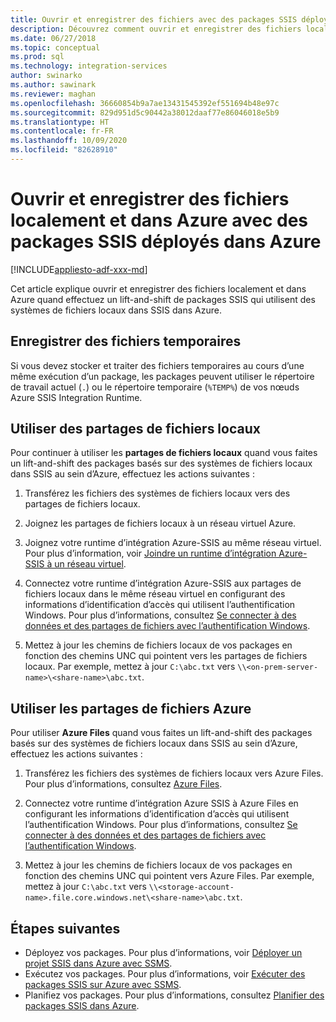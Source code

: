 ```yaml
---
title: Ouvrir et enregistrer des fichiers avec des packages SSIS déployés dans Azure
description: Découvrez comment ouvrir et enregistrer des fichiers localement et dans Azure quand effectuez un lift-and-shift de packages SSIS qui utilisent des systèmes de fichiers locaux dans SSIS dans Azure.
ms.date: 06/27/2018
ms.topic: conceptual
ms.prod: sql
ms.technology: integration-services
author: swinarko
ms.author: sawinark
ms.reviewer: maghan
ms.openlocfilehash: 36660854b9a7ae13431545392ef551694b48e97c
ms.sourcegitcommit: 829d951d5c90442a38012daaf77e86046018e5b9
ms.translationtype: HT
ms.contentlocale: fr-FR
ms.lasthandoff: 10/09/2020
ms.locfileid: "82628910"
---
```

# <a name="open-and-save-files-on-premises-and-in-azure-with-ssis-packages-deployed-in-azure"></a>Ouvrir et enregistrer des fichiers localement et dans Azure avec des packages SSIS déployés dans Azure

[!INCLUDE[appliesto-adf-xxx-md](includes/appliesto-adf-xxx-md.md)]

Cet article explique ouvrir et enregistrer des fichiers localement et dans Azure quand effectuez un lift-and-shift de packages SSIS qui utilisent des systèmes de fichiers locaux dans SSIS dans Azure.

## <a name="save-temporary-files"></a>Enregistrer des fichiers temporaires

Si vous devez stocker et traiter des fichiers temporaires au cours d’une même exécution d’un package, les packages peuvent utiliser le répertoire de travail actuel (`.`) ou le répertoire temporaire (`%TEMP%`) de vos nœuds Azure SSIS Integration Runtime.

## <a name="use-on-premises-file-shares"></a>Utiliser des partages de fichiers locaux

Pour continuer à utiliser les **partages de fichiers locaux** quand vous faites un lift-and-shift des packages basés sur des systèmes de fichiers locaux dans SSIS au sein d’Azure, effectuez les actions suivantes :

1. Transférez les fichiers des systèmes de fichiers locaux vers des partages de fichiers locaux.

2. Joignez les partages de fichiers locaux à un réseau virtuel Azure.

3. Joignez votre runtime d’intégration Azure-SSIS au même réseau virtuel. Pour plus d’information, voir [Joindre un runtime d’intégration Azure-SSIS à un réseau virtuel](https://docs.microsoft.com/azure/data-factory/join-azure-ssis-integration-runtime-virtual-network).

4. Connectez votre runtime d’intégration Azure-SSIS aux partages de fichiers locaux dans le même réseau virtuel en configurant des informations d’identification d’accès qui utilisent l’authentification Windows. Pour plus d’informations, consultez [Se connecter à des données et des partages de fichiers avec l’authentification Windows](ssis-azure-connect-with-windows-auth.md).

5. Mettez à jour les chemins de fichiers locaux de vos packages en fonction des chemins UNC qui pointent vers les partages de fichiers locaux. Par exemple, mettez à jour `C:\abc.txt` vers `\\<on-prem-server-name>\<share-name>\abc.txt`.

## <a name="use-azure-file-shares"></a>Utiliser les partages de fichiers Azure

Pour utiliser **Azure Files** quand vous faites un lift-and-shift des packages basés sur des systèmes de fichiers locaux dans SSIS au sein d’Azure, effectuez les actions suivantes :

1. Transférez les fichiers des systèmes de fichiers locaux vers Azure Files. Pour plus d’informations, consultez [Azure Files](https://azure.microsoft.com/services/storage/files/).

2. Connectez votre runtime d’intégration Azure SSIS à Azure Files en configurant les informations d’identification d’accès qui utilisent l’authentification Windows. Pour plus d’informations, consultez [Se connecter à des données et des partages de fichiers avec l’authentification Windows](ssis-azure-connect-with-windows-auth.md).

3. Mettez à jour les chemins de fichiers locaux de vos packages en fonction des chemins UNC qui pointent vers Azure Files. Par exemple, mettez à jour `C:\abc.txt` vers `\\<storage-account-name>.file.core.windows.net\<share-name>\abc.txt`.

## <a name="next-steps"></a>Étapes suivantes

- Déployez vos packages. Pour plus d’informations, voir [Déployer un projet SSIS dans Azure avec SSMS](https://docs.microsoft.com/sql/integration-services/ssis-quickstart-deploy-ssms).
- Exécutez vos packages. Pour plus d’informations, voir [Exécuter des packages SSIS sur Azure avec SSMS](https://docs.microsoft.com/sql/integration-services/ssis-quickstart-run-ssms).
- Planifiez vos packages. Pour plus d’informations, consultez [Planifier des packages SSIS dans Azure](https://docs.microsoft.com/sql/integration-services/lift-shift/ssis-azure-schedule-packages-ssms?view=sql-server-ver15).
